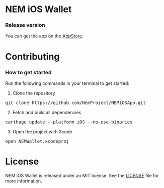 # NEM iOS Wallet

### Release version

You can get the app on the [AppStore](https://itunes.apple.com/us/app/nem-wallet/id1227112677).

# Contributing

### How to get started
Run the following commands in your terminal to get started:

1. Clone the repository
<pre>git clone https://github.com/NemProject/NEMiOSApp.git</pre>

2. Fetch and build all dependencies
<pre>carthage update --platform iOS --no-use-binaries</pre>

3. Open the project with Xcode
<pre>open NEMWallet.xcodeproj</pre>

# License

NEM iOS Wallet is released under an MIT license. See the [LICENSE](./LICENSE) file for more information.
